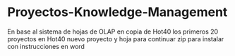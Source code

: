 # Proyectos-Knowledge-Management
En base al sistema de hojas de OLAP 
en copia de Hot40 los primeros 20 proyectos
en Hot40 nuevo proyecto y hoja para continuar
zip para instalar con instrucciones en word
